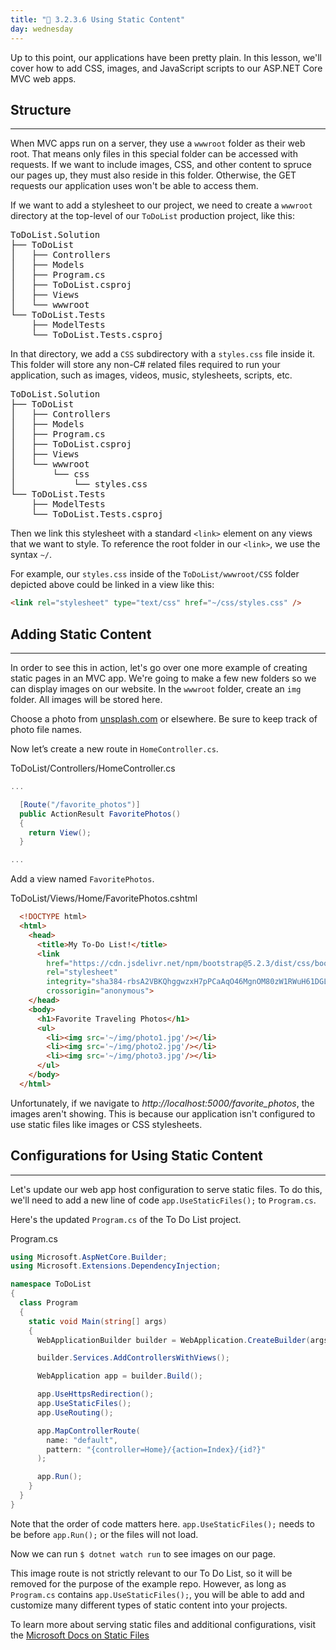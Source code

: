 ```yaml
---
title: "📓 3.2.3.6 Using Static Content"
day: wednesday
---
```


Up to this point, our applications have been pretty plain. In this lesson, we'll cover how to add CSS, images, and JavaScript scripts to our ASP.NET Core MVC web apps.

## Structure
---

When MVC apps run on a server, they use a `wwwroot` folder as their web root. That means only files in this special folder can be accessed with requests. If we want to include images, CSS, and other content to spruce our pages up, they must also reside in this folder. Otherwise, the GET requests our application uses won't be able to access them.

If we want to add a stylesheet to our project, we need to create a `wwwroot` directory at the top-level of our `ToDoList` production project, like this:

<pre>
ToDoList.Solution
├── ToDoList
│   ├── Controllers
│   ├── Models
│   ├── Program.cs
│   ├── ToDoList.csproj
│   ├── Views
│   └── wwwroot
└── ToDoList.Tests
    ├── ModelTests
    └── ToDoList.Tests.csproj
</pre>

In that directory, we add a `CSS` subdirectory with a `styles.css` file inside it. This folder will store any non-C# related files required to run your application, such as images, videos, music, stylesheets, scripts, etc.

<pre>
ToDoList.Solution
├── ToDoList
│   ├── Controllers
│   ├── Models
│   ├── Program.cs
│   ├── ToDoList.csproj
│   ├── Views
│   └── wwwroot
│       └── css
│           └── styles.css
└── ToDoList.Tests
    ├── ModelTests
    └── ToDoList.Tests.csproj
</pre>

Then we link this stylesheet with a standard `<link>` element on any views that we want to style. To reference the root folder in our `<link>`, we use the syntax `~/`.

For example, our `styles.css` inside of the `ToDoList/wwwroot/CSS` folder depicted above could be linked in a view like this:

```html
<link rel="stylesheet" type="text/css" href="~/css/styles.css" />
```

## Adding Static Content
---

In order to see this in action, let's go over one more example of creating static pages in an MVC app. We're going to make a few new folders so we can display images on our website. In the `wwwroot` folder, create an `img` folder. All images will be stored here.

Choose a photo from [unsplash.com](https://unsplash.com/) or elsewhere. Be sure to keep track of photo file names.

Now let’s create a new route in `HomeController.cs`.

<div class="filename">ToDoList/Controllers/HomeController.cs</div>

```csharp
...

  [Route("/favorite_photos")]
  public ActionResult FavoritePhotos()
  {
    return View();
  }

...
```

Add a view named `FavoritePhotos`.

<div class="filename">ToDoList/Views/Home/FavoritePhotos.cshtml</div>

```html
  <!DOCTYPE html>
  <html>
    <head>
      <title>My To-Do List!</title>
      <link 
        href="https://cdn.jsdelivr.net/npm/bootstrap@5.2.3/dist/css/bootstrap.min.css" 
        rel="stylesheet" 
        integrity="sha384-rbsA2VBKQhggwzxH7pPCaAqO46MgnOM80zW1RWuH61DGLwZJEdK2Kadq2F9CUG65" 
        crossorigin="anonymous">
    </head>
    <body>
      <h1>Favorite Traveling Photos</h1>
      <ul>
        <li><img src='~/img/photo1.jpg'/></li>
        <li><img src='~/img/photo2.jpg'/></li>
        <li><img src='~/img/photo3.jpg'/></li>
      </ul>
    </body>
  </html>
```


Unfortunately, if we navigate to _http://localhost:5000/favorite\_photos_, the images aren't showing. This is because our application isn't configured to use static files like images or CSS stylesheets.

## Configurations for Using Static Content
---

Let's update our web app host configuration to serve static files. To do this, we'll need to add a new line of code `app.UseStaticFiles();` to `Program.cs`. 

Here's the updated `Program.cs` of the To Do List project.

<div class="filename" >Program.cs</div>

```csharp
using Microsoft.AspNetCore.Builder;
using Microsoft.Extensions.DependencyInjection;

namespace ToDoList
{
  class Program
  {
    static void Main(string[] args)
    {
      WebApplicationBuilder builder = WebApplication.CreateBuilder(args);

      builder.Services.AddControllersWithViews();

      WebApplication app = builder.Build();

      app.UseHttpsRedirection();
      app.UseStaticFiles();
      app.UseRouting();

      app.MapControllerRoute(
        name: "default",
        pattern: "{controller=Home}/{action=Index}/{id?}"
      );

      app.Run();
    }
  }
}
```

Note that the order of code matters here. `app.UseStaticFiles();` needs to be before `app.Run();` or the files will not load.

Now we can run `$ dotnet watch run` to see images on our page.

This image route is not strictly relevant to our To Do List, so it will be removed for the purpose of the example repo. However, as long as `Program.cs` contains `app.UseStaticFiles();`, you will be able to add and customize many different types of static content into your projects.

To learn more about serving static files and additional configurations, visit the [Microsoft Docs on Static Files](https://learn.microsoft.com/en-us/aspnet/core/fundamentals/static-files?view=aspnetcore-6.0)
